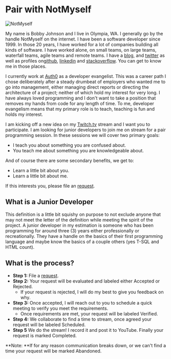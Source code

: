 # Pair with NotMyself

![NotMyself](https://user-images.githubusercontent.com/73120/53702347-cb910100-3dba-11e9-9af7-78aa92aef95e.JPG)

My name is Bobby Johnson and I live in Olympia, WA. I generally go by the handle NotMyself on the internet. I have been a software developer since 1999. In those 20 years, I have worked for a lot of companies building all kinds of software. I have worked alone, on small teams, on large teams, waterfall teams, agile teams and remote teams. I have a [blog](https://iamnotmyself.com/), and [twitter](https://twitter.com/NotMyself) as well as profiles on[github](https://github.com/NotMyself), [linkedin](https://www.linkedin.com/in/notmyself74/) and [stackoverflow](https://stackoverflow.com/users/303/notmyself). You can get to know me in those places.

I currently work at [Auth0](https://auth0.com/) as a developer evangelist. This was a career path I chose deliberately after a steady drumbeat of employers who wanted me to go into management, either managing direct reports or directing the architecture of a project; neither of which hold my interest for very long. I have always loved programming and I don't want to take a position that removes my hands from code for any length of time.  To me, developer evangelism means that my primary role is to teach, teaching is fun and holds my interest.

I am kicking off a new idea on my [Twitch.tv](https://notmyself.livecoders.dev) stream and I want you to participate. I am looking for junior developers to join me on stream for a pair programming session. In these sessions we will cover two primary goals: 

- I teach you about something you are confused about.
- You teach me about something you are knowledgeable about.

And of course there are some secondary benefits, we get to:

- Learn a little bit about you.
- Learn a little bit about me.

If this interests you, please file an [request](https://github.com/NotMyself/pair-with-me/issues/new?assignees=NotMyself&labels=New&template=request.md&title=Name+-+Topic+-+Language).

## What is a Junior Developer

This definition is a little bit squishy on purpose to not exclude anyone that may not meet the letter of the definition while meeting the spirit of the project. A junior developer in my estimation is someone who has been programming for around three (3) years either professionally or recreationally. They have a handle on the basics of their first programming language and maybe know the basics of a couple others (yes T-SQL and HTML count).

## What is the process?

- **Step 1:** File a [request](https://github.com/NotMyself/pair-with-me/issues/new?assignees=NotMyself&labels=New&template=request.md&title=Name+-+Topic+-+Language).
- **Step 2:** Your request will be evaluated and labeled either Accepted or Rejected.
  - If your request is rejected, I will do my best to give you feedback on why.
- **Step 3:** Once accepted, I will reach out to you to schedule a quick meeting to verify you meet the requirements.
  - Once requirements are met, your request will be labeled Verified.
- **Step 4:** We collaborate to find a time to stream, once agreed your request will be labeled Scheduled.
- **Step 5** We do the stream! I record it and post it to YouTube. Finally your request is marked Completed.

**Note: **If for any reason communication breaks down, or we can't find a time your request will be marked Abandoned.
